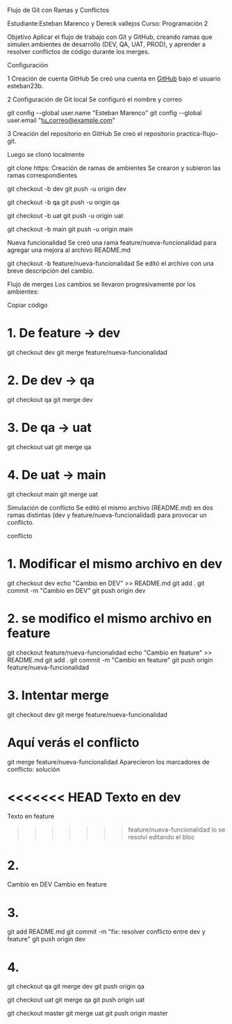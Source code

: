  Flujo de Git con Ramas y Conflictos

Estudiante:Esteban Marenco y Dereck vallejos 
Curso: Programación 2  


 Objetivo
Aplicar el flujo de trabajo con Git y GitHub, creando ramas que simulen ambientes de desarrollo (DEV, QA, UAT, PROD), y aprender a resolver conflictos de código durante los merges.



 Configuración 

1 Creación de cuenta GitHub
Se creó una cuenta en [GitHub](https://github.com/) bajo el usuario esteban23b. 


2 Configuración de Git local
Se configuró el nombre y correo

git config --global user.name "Esteban Marenco"
git config --global user.email "tu_correo@example.com"


3 Creación del repositorio en GitHub
Se creó el repositorio practica-flujo-git.


Luego se clonó localmente

git clone https:
 Creación de ramas de ambientes
Se crearon y subieron las ramas correspondientes


git checkout -b dev
git push -u origin dev

git checkout -b qa
git push -u origin qa

git checkout -b uat
git push -u origin uat

git checkout -b main
git push -u origin main

Nueva funcionalidad
Se creó una rama feature/nueva-funcionalidad para agregar una mejora al archivo README.md 


git checkout -b feature/nueva-funcionalidad
Se editó el archivo con una breve descripción del cambio.


 Flujo de merges
Los cambios se llevaron progresivamente por los ambientes:


Copiar código
# 1. De feature → dev
git checkout dev
git merge feature/nueva-funcionalidad

# 2. De dev → qa
git checkout qa
git merge dev

# 3. De qa → uat
git checkout uat
git merge qa

# 4. De uat → main
git checkout main
git merge uat


 Simulación de conflicto
Se editó el mismo archivo (README.md) en dos ramas distintas (dev y feature/nueva-funcionalidad) para provocar un conflicto.

conflicto

# 1. Modificar el mismo archivo en dev
git checkout dev
echo "Cambio en DEV" >> README.md
git add .
git commit -m "Cambio en DEV"
git push origin dev

# 2. se modifico el mismo archivo en feature
git checkout feature/nueva-funcionalidad
echo "Cambio en feature" >> README.md
git add .
git commit -m "Cambio en feature"
git push origin feature/nueva-funcionalidad

# 3. Intentar merge
git checkout dev
git merge feature/nueva-funcionalidad
# Aquí verás el conflicto

git merge feature/nueva-funcionalidad
Aparecieron los marcadores de conflicto:
solución 

<<<<<<< HEAD
Texto en dev
=======
Texto en feature
>>>>>>> feature/nueva-funcionalidad
lo se resolví editando el bloc


# 2. 
Cambio en DEV
Cambio en feature

# 3. 
git add README.md
git commit -m "fix: resolver conflicto entre dev y feature"
git push origin dev

# 4. 
git checkout qa
git merge dev
git push origin qa

git checkout uat
git merge qa
git push origin uat

git checkout master
git merge uat
git push origin master






